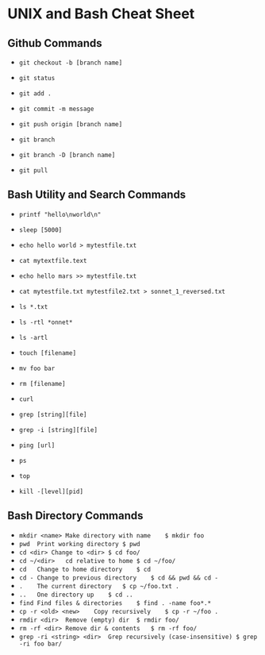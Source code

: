 # UNIX and Bash Cheat Sheet

## Github Commands
<!-- Start a new git branch -->
* `git checkout -b [branch name]`
<!-- Get the status of the existing repository -->
* `git status`
<!-- Add tracked files to the branch to be committed -->
* `git add .`
<!-- Commit files to branch with a message -->
* `git commit -m message`
<!-- Push files to git -->
* `git push origin [branch name]`
<!-- Get branch name -->
* `git branch`
<!-- Create new branch name -->
* `git branch -D [branch name]`
<!-- Pull files to local -->
* `git pull`

## Bash Utility and Search Commands
<!-- print hello world on newlines (\n) -->
* `printf "hello\nworld\n"`
<!-- pause the terminal -->
* `sleep [5000]`
<!-- enter hello world into mytestfile -->
* `echo hello world > mytestfile.txt`
<!-- concatenate -->
* `cat mytextfile.text`
<!-- concatenate hello world into mytestfile -->
* `echo hello mars >> mytestfile.txt`
<!-- concatenate the contents of mytestfile 1 and 2 into sonnet_1_reversed -->
* `cat mytestfile.txt mytestfile2.txt > sonnet_1_reversed.txt`
<!-- List all txt files -->
* `ls *.txt`
<!-- list sorted by reverse, time, and lowercase finding onnet -->
* `ls -rtl *onnet*`
<!-- includes hidden files -->
* `ls -artl`
<!-- create new file -->
* `touch [filename]`
<!-- rename files -->
* `mv foo bar`
<!-- remove a file -->
* `rm [filename]`
<!-- get or send files using url -->
* `curl`
<!-- searches for string in file -->
* `grep [string][file]`
<!-- searches for string in file ignores case -->
* `grep -i [string][file]`
<!-- send ICMP ECHO_REQUEST packets to network hosts -->
* `ping [url]`
<!-- process status -->
* `ps`
<!-- display sorted information about process -->
* `top`
<!-- terminate a process -->
* `kill -[level][pid]`

## Bash Directory Commands

<!-- Description before command, these are especially helpful -->
* `mkdir <name>	Make directory with name	$ mkdir foo`
* `pwd	Print working directory	$ pwd`
* `cd <dir>	Change to <dir>	$ cd foo/`
* `cd ~/<dir>	cd relative to home	$ cd ~/foo/`
* `cd	Change to home directory	$ cd`
* `cd -	Change to previous directory	$ cd && pwd && cd -`
* `.	The current directory	$ cp ~/foo.txt .`
* `..	One directory up	$ cd ..`
* `find	Find files & directories	$ find . -name foo*.*`
* `cp -r <old> <new>	Copy recursively	$ cp -r ~/foo .`
* `rmdir <dir>	Remove (empty) dir	$ rmdir foo/`
* `rm -rf <dir>	Remove dir & contents	$ rm -rf foo/`
* `grep -ri <string> <dir>	Grep recursively (case-insensitive)	$ grep -ri foo bar/`
